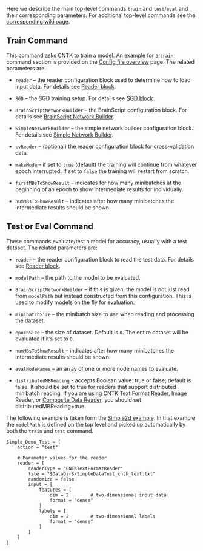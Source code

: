 Here we describe the main top-level commands `train` and `test`/`eval` and their corresponding parameters. For additional top-level commands see the [corresponding wiki page](/en-us/cognitive-toolkit/Top-level-commands.md). 

## Train Command
This command asks CNTK to train a model. An example for a `train` command section is provided on the [Config file overview](/en-us/cognitive-toolkit/Brainscript-Config-file-overview.md) page. The related parameters are:
* `reader` – the reader configuration block used to determine how to load input data. For details see [Reader block](/en-us/cognitive-toolkit/Brainscript-Reader-block.md).

* `SGD` – the SGD training setup. For details see [SGD block](/en-us/cognitive-toolkit/Brainscript-SGD-block.md).

* `BrainScriptNetworkBuilder` – the BrainScript configuration block. For details see [BrainScript Network Builder](/en-us/cognitive-toolkit/BrainScript-Network-Builder.md).

* `SimpleNetworkBuilder` – the simple network builder configuration block. For details see [Simple Network Builder](/en-us/cognitive-toolkit/Simple-Network-Builder.md).

* `cvReader` – (optional) the reader configuration block for cross-validation data.

* `makeMode` – if set to `true` (default) the training will continue from whatever epoch interrupted. If set to `false` the training will restart from scratch.

* `firstMBsToShowResult` – indicates for how many minibatches at the beginning of an epoch to show intermediate results for individually.

* `numMBsToShowResult` – indicates after how many minibatches the intermediate results should be shown.

## Test or Eval Command
These commands evaluate/test a model for accuracy, usually with a test dataset. The related parameters are:
* `reader` – the reader configuration block to read the test data. For details see [Reader block](/en-us/cognitive-toolkit/Brainscript-Reader-block.md).

* `modelPath` – the path to the model to be evaluated.

* `BrainScriptNetworkBuilder` – if this is given, the model is not just read from `modelPath` but instead constructed from this configuration. This is used to modify models on the fly for evaluation.

* `minibatchSize` – the minibatch size to use when reading and processing the dataset.

* `epochSize` – the size of dataset. Default is `0`. The entire dataset will be evaluated if it’s set to `0`.

* `numMBsToShowResult` – indicates after how many minibatches the intermediate results should be shown.

* `evalNodeNames` – an array of one or more node names to evaluate.

* `distributedMBReading` - accepts Boolean value: true or false; default is false. It should be set to true for readers that support distributed minibatch reading. If you are using CNTK Text Format Reader, Image Reader, or [Composite Data Reader](https://github.com/Microsoft/CNTK/wiki/Understanding-and-Extending-Readers), you should set distributedMBReading=true.

The following example is taken form the [Simple2d example](Examples). In that example the `modelPath` is defined on the top level and picked up automatically by both the `train` and `test` command.

    Simple_Demo_Test = [
        action = "test"

        # Parameter values for the reader
        reader = [
            readerType = "CNTKTextFormatReader"
            file = "$DataDir$/SimpleDataTest_cntk_text.txt"
            randomize = false
            input = [
                features = [
                    dim = 2        # two-dimensional input data
                    format = "dense"
                ]
                labels = [
                    dim = 2        # two-dimensional labels
                    format = "dense"
                ]
            ]
        ]
    ]
